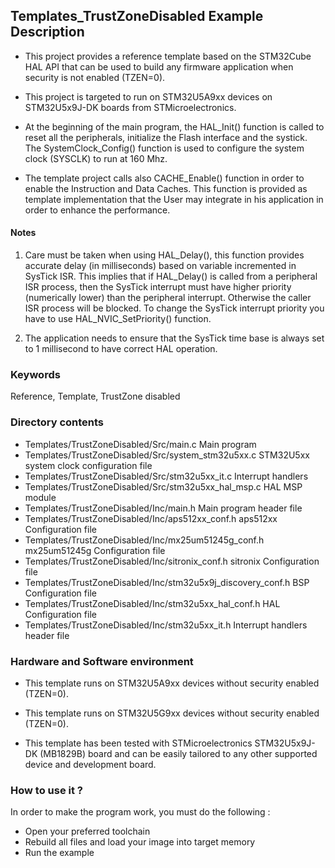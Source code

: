 ## Templates_TrustZoneDisabled Example Description</b>

- This project provides a reference template based on the STM32Cube HAL API that can be used to build any firmware application when security is not enabled (TZEN=0).

- This project is targeted to run on STM32U5A9xx devices on STM32U5x9J-DK boards from STMicroelectronics.

- At the beginning of the main program, the HAL_Init() function is called to reset all the peripherals, initialize the Flash interface and the systick.
The SystemClock_Config() function is used to configure the system clock (SYSCLK)
to run at 160 Mhz.

- The template project calls also CACHE_Enable() function in order to enable the Instruction and Data Caches. This function is provided as template implementation that the User may
integrate in his application in order to enhance the performance.

#### <b>Notes</b>

 1. Care must be taken when using HAL_Delay(), this function provides accurate delay (in milliseconds)
      based on variable incremented in SysTick ISR. This implies that if HAL_Delay() is called from
      a peripheral ISR process, then the SysTick interrupt must have higher priority (numerically lower)
      than the peripheral interrupt. Otherwise the caller ISR process will be blocked.
      To change the SysTick interrupt priority you have to use HAL_NVIC_SetPriority() function.

 2. The application needs to ensure that the SysTick time base is always set to 1 millisecond
      to have correct HAL operation.

### <b>Keywords</b>

Reference, Template, TrustZone disabled

### <b>Directory contents</b> 

  - Templates/TrustZoneDisabled/Src/main.c                         Main program
  - Templates/TrustZoneDisabled/Src/system_stm32u5xx.c             STM32U5xx system clock configuration file
  - Templates/TrustZoneDisabled/Src/stm32u5xx_it.c                 Interrupt handlers
  - Templates/TrustZoneDisabled/Src/stm32u5xx_hal_msp.c            HAL MSP module
  - Templates/TrustZoneDisabled/Inc/main.h                         Main program header file
  - Templates/TrustZoneDisabled/Inc/aps512xx_conf.h                aps512xx Configuration file 
  - Templates/TrustZoneDisabled/Inc/mx25um51245g_conf.h            mx25um51245g Configuration file 
  - Templates/TrustZoneDisabled/Inc/sitronix_conf.h                sitronix Configuration file  
  - Templates/TrustZoneDisabled/Inc/stm32u5x9j_discovery_conf.h    BSP Configuration file
  - Templates/TrustZoneDisabled/Inc/stm32u5xx_hal_conf.h           HAL Configuration file
  - Templates/TrustZoneDisabled/Inc/stm32u5xx_it.h                 Interrupt handlers header file

### <b>Hardware and Software environment</b>  

  - This template runs on STM32U5A9xx devices without security enabled (TZEN=0).

  - This template runs on STM32U5G9xx devices without security enabled (TZEN=0).
    
  - This template has been tested with STMicroelectronics STM32U5x9J-DK (MB1829B)
    board and can be easily tailored to any other supported device
    and development board.


### <b>How to use it ? </b>

In order to make the program work, you must do the following :

 - Open your preferred toolchain 
 - Rebuild all files and load your image into target memory
 - Run the example

